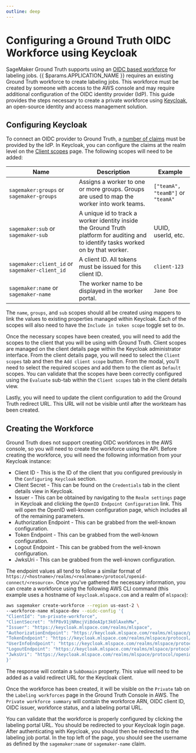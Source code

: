 ```yaml
---
outline: deep
---
```


# Configuring a Ground Truth OIDC Workforce using Keycloak

SageMaker Ground Truth supports using an [OIDC based workforce](https://docs.aws.amazon.com/sagemaker/latest/dg/sms-workforce-create-private-oidc.html) for labeling jobs. {{ $params.APPLICATION_NAME }} requires an existing Ground Truth workforce to create labeling jobs. This workforce must be created by someone with access to the AWS console and may require additional configuration of the OIDC identity provider (IdP). This guide provides the steps necessary to create a private workforce using [Keycloak](https://www.keycloak.org), an open-source identity and access management solution.

## Configuring Keycloak

To connect an OIDC provider to Ground Truth, a [number of claims](https://docs.aws.amazon.com/sagemaker/latest/dg/sms-workforce-create-private-oidc.html#sms-workforce-create-private-oidc-configure-idp) must be provided by the IdP. In Keycloak, you can configure the claims at the realm level on the [Client scopes](https://www.keycloak.org/docs/latest/server_admin/#_client_scopes) page. The following scopes will need to be added:

| Name | Description | Example |
|--|--|--|
|`sagemaker:groups` or `sagemaker-groups`| Assigns a worker to one or more groups. Groups are used to map the worker into work teams. | `["teamA", "teamB"]` or `"teamA"`|
|`sagemaker:sub` or `sagemaker-sub`| A unique id to track a worker identity inside the Ground Truth platform for auditing and to identify tasks worked on by that worker.| UUID, userId, etc. |
|`sagemaker:client_id` or `sagemaker-client_id`| A client ID. All tokens must be issued for this client ID.| `client-123` |
| `sagemaker:name` or `sagemaker-name` | The worker name to be displayed in the worker portal. | `Jane Doe` |

The `name`, `groups`, and `sub` scopes should all be created using mappers to link the values to existing properties managed within Keycloak. Each of the scopes will also need to have the `Include in token scope` toggle set to `On`.

Once the necessary scopes have been created, you will need to add the scopes to the client that you will be using with Ground Truth. Client scopes are managed on the client details page within the Keycloak administrator interface. From the client details page, you will need to select the `Client scopes` tab and then the `Add client scope` button. From the modal, you'll need to select the required scopes and add them to the client as `Default` scopes. You can validate that the scopes have been correctly configured using the `Evaluate` sub-tab within the `Client scopes` tab in the client details view.

Lastly, you will need to update the client configuration to add the Ground Truth redirect URL. This URL will not be visible until after the workteam has been created.

## Creating the Workforce

Ground Truth does not support creating OIDC workforces in the AWS console, so you will need to create the workforce using the API. Before creating the workforce, you will need the following information from your Keycloak instance:

* Client ID - This is the ID of the client that you configured previously in the `Configuring Keycloak` section.
* Client Secret - This can be found on the `Credentials` tab in the client details view in Keycloak.
* Issuer - This can be obtained by navigating to the `Realm settings` page in Keycloak and clicking the `OpenID Endpoint Configuration` link. This will open the OpenID well-known configuration page, which includes all of the remaining parameters.
* Authorization Endpoint - This can be grabbed from the well-known configuration.
* Token Endpoint - This can be grabbed from the well-known configuration.
* Logout Endpoint - This can be grabbed from the well-known configuration.
* JwksUri - This can be grabbed from the well-known configuration.

The endpoint values all tend to follow a similar format of `https://<hostname>/realms/<realmname>/protocol/openid-connect/<resource>`. Once you've gathered the necessary information, you can create a workforce using the following AWS CLI command (this example uses a hostname of `keycloak.mlspace.com` and a realm of `mlspace`):

```bash
aws sagemaker create-workforce --region us-east-2 \
--workforce-name mlspace-dev --oidc-config '{
"ClientId": "sm-private-workforce",
"ClientSecret": "hfP8v91jNRmcjViBdeAIpt3k0lAxehMw",
"Issuer": "https://keycloak.mlspace.com/realms/mlspace",
"AuthorizationEndpoint": "https://keycloak.mlspace.com/realms/mlspace/protocol/openid-connect/auth",
"TokenEndpoint": "https://keycloak.mlspace.com/realms/mlspace/protocol/openid-connect/token",
"UserInfoEndpoint": "https://keycloak.mlspace.com/realms/mlspace/protocol/openid-connect/userinfo",
"LogoutEndpoint": "https://keycloak.mlspace.com/realms/mlspace/protocol/openid-connect/logout",
"JwksUri": "https://keycloak.mlspace.com/realms/mlspace/protocol/openid-connect/certs"
}'
```

The response will contain a `SubDomain` property. This value will need to be added as a valid redirect URL for the Keycloak client.

Once the workforce has been created, it will be visible on the `Private` tab on the `Labeling workforces` page in the Ground Truth Console in AWS. The `Private workforce summary` will contain the workforce ARN, OIDC client ID, OIDC issuer, workforce status, and a labeling portal URL.

You can validate that the workforce is properly configured by clicking the labeling portal URL. You should be redirected to your Keycloak login page. After authenticating with Keycloak, you should then be redirected to the labeling job portal. In the top left of the page, you should see the username as defined by the `sagemaker:name` or `sagemaker-name` claim.